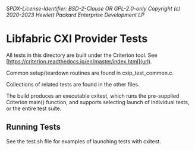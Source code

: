 *SPDX-License-Identifier: BSD-2-Clause OR GPL-2.0-only 
Copyright (c) 2020-2023 Hewlett Packard Enterprise Development LP*

# Libfabric CXI Provider Tests

All tests in this directory are built under the Criterion tool. See [https://criterion.readthedocs.io/en/master/index.html](url).

Common setup/teardown routines are found in cxip_test_common.c.

Collections of related tests are found in the other files.

The build produces an executable cxitest, which runs the pre-supplied Criterion main() function, and supports selecting launch of individual tests, or the entire test suite.

## Running Tests

See the test.sh file for examples of launching tests with cxitest.
